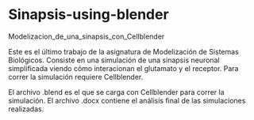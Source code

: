 # Sinapsis-using-blender
Modelizacion_de_una_sinapsis_con_Cellblender

Este es el último trabajo de la asignatura de Modelización de Sistemas Biológicos.
Consiste en una simulación de una sinapsis neuronal simplificada viendo cómo interacionan el glutamato y el receptor.
Para correr la simulación requiere Cellblender.

El archivo .blend es el que se carga con Cellblender para correr la simulación.
El archivo .docx contiene el análisis final de las simulaciones realizadas.


